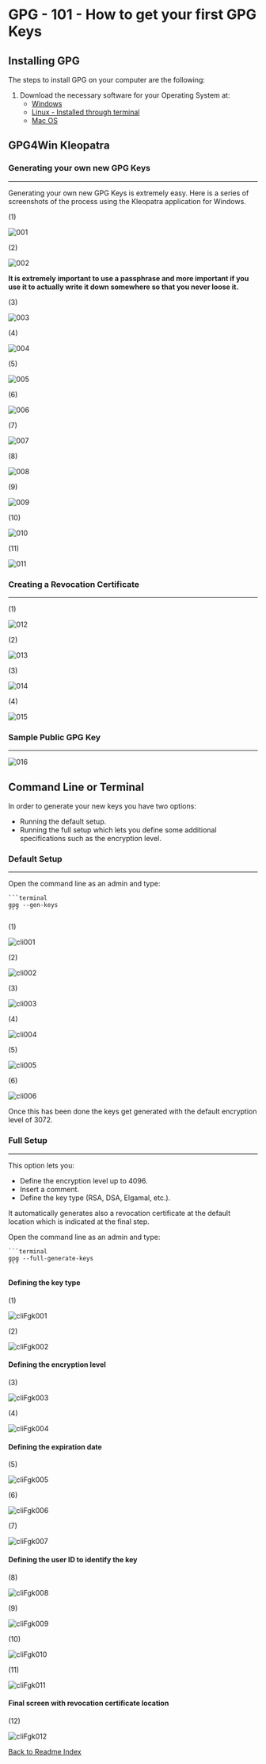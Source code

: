 # GPG - 101 - How to get your first GPG Keys

## Installing GPG

The steps to install GPG on your computer are the following:

1. Download the necessary software for your Operating System at:
    - [Windows](https://gpg4win.org/download.html)
    - [Linux - Installed through terminal](https://linuxhint.com/gpg-command-ubuntu/)
    - [Mac OS](https://sourceforge.net/p/gpgosx/docu/Download/)

## GPG4Win Kleopatra

### Generating your own new GPG Keys

---

Generating your own new GPG Keys is extremely easy.
Here is a series of screenshots of the process using the Kleopatra application for Windows.

(1)

![001](../media/KLEO_CREATE_001.png)

(2)

![002](../media/KLEO_CREATE_002.png)

**It is extremely important to use a passphrase and more important if you use it to actually write it down somewhere so that you never loose it.**

(3)

![003](../media/KLEO_CREATE_003.png)

(4)

![004](../media/KLEO_CREATE_004.png)

(5)

![005](../media/KLEO_CREATE_005.png)

(6)

![006](../media/KLEO_CREATE_006.png)

(7)

![007](../media/KLEO_CREATE_007.png)

(8)

![008](../media/KLEO_CREATE_008.png)

(9)

![009](../media/KLEO_CREATE_009.png)

(10)

![010](../media/KLEO_CREATE_010.png)

(11)

![011](../media/KLEO_CREATE_011.png)

### Creating a Revocation Certificate

---
(1)

![012](../media/KLEO_CREATE_012.png)

(2)

![013](../media/KLEO_CREATE_013.png)

(3)

![014](../media/KLEO_CREATE_014.png)

(4)

![015](../media/KLEO_CREATE_015.png)

### Sample Public GPG Key

---

![016](../media/KLEO_CREATE_016.png)

## Command Line or Terminal

In order to generate your new keys you have two options:

- Running the default setup.
- Running the full setup which lets you define some additional specifications such as the encryption level.

### Default Setup

---
Open the command line as an admin and type:

    ```terminal
    gpg --gen-keys
    ```

(1)

![cli001](../media/CLI_CREATE_001.png)

(2)

![cli002](../media/CLI_CREATE_002.png)

(3)

![cli003](../media/CLI_CREATE_003.png)

(4)

![cli004](../media/CLI_CREATE_004.png)

(5)

![cli005](../media/CLI_CREATE_005.png)

(6)

![cli006](../media/CLI_CREATE_006.png)

Once this has been done the keys get generated with the default encryption level of 3072.

### Full Setup

---

This option lets you:

- Define the encryption level up to 4096.
- Insert a comment.
- Define the key type (RSA, DSA, Elgamal, etc.).

It automatically generates also a revocation certificate at the default location which is indicated at the final step.

Open the command line as an admin and type:

    ```terminal
    gpg --full-generate-keys
    ```

#### Defining the key type

(1)

![cliFgk001](../media/CLI_CREATE_fgk_001.png)

(2)

![cliFgk002](../media/CLI_CREATE_fgk_002.png)

#### Defining the encryption level

(3)

![cliFgk003](../media/CLI_CREATE_fgk_003.png)

(4)

![cliFgk004](../media/CLI_CREATE_fgk_004.png)

#### Defining the expiration date

(5)

![cliFgk005](../media/CLI_CREATE_fgk_005.png)

(6)

![cliFgk006](../media/CLI_CREATE_fgk_006.png)

(7)

![cliFgk007](../media/CLI_CREATE_fgk_007.png)

#### Defining the user ID to identify the key

(8)

![cliFgk008](../media/CLI_CREATE_fgk_008.png)

(9)

![cliFgk009](../media/CLI_CREATE_fgk_009.png)

(10)

![cliFgk010](../media/CLI_CREATE_fgk_010.png)

(11)

![cliFgk011](../media/CLI_CREATE_fgk_011.png)

#### Final screen with revocation certificate location

(12)

![cliFgk012](../media/CLI_CREATE_fgk_012.png)

[Back to Readme Index](../README.md)
